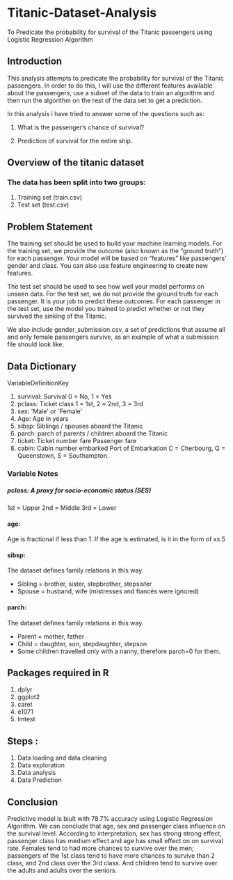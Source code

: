 # Titanic-Dataset-Analysis
To Predicate the probability for survival of the Titanic passengers using Logistic Regression Algorithm

 ## Introduction
This analysis attempts to predicate the probability for survival of the Titanic passengers. In order to do this, I will use the different features available about the passengers, use a subset of the data to train an algorithm and then run the algorithm on the rest of the data set to get a prediction.

In this analysis i have tried to answer some of the questions such as:

1) What is the passenger’s chance of survival?

2) Prediction of survival for the entire ship.
 
 ## Overview of the titanic dataset
  
 ### The data has been split into two groups:

   1) Training set (train.csv)
   2) Test set (test.csv)
   ## Problem Statement
  The training set should be used to build your machine learning models. For the training set, we provide the outcome (also known as the “ground truth”) for each passenger. Your model will be based on “features” like passengers’ gender and class. You can also use feature engineering to create new features.

  The test set should be used to see how well your model performs on unseen data. For the test set, we do not provide the ground truth for each passenger. It is your job to predict these outcomes. For each passenger in the test set, use the model you trained to predict whether or not they survived the sinking of the Titanic.

  We also include gender_submission.csv, a set of predictions that assume all and only female passengers survive, as an example of what a submission file should look like.

 ## Data Dictionary
VariableDefinitionKey 
1) survival: Survival 0 = No, 1 = Yes
2) pclass: Ticket class 1 = 1st, 2 = 2nd, 3 = 3rd 
3) sex: 'Male' or 'Female' 
4) Age: Age in years 
5) sibsp: Siblings / spouses aboard the Titanic 
6) parch: parch of parents / children aboard the Titanic 
7) ticket: Ticket number fare Passenger fare 
8) cabin: Cabin number embarked Port of Embarkation C = Cherbourg, Q = Queenstown, S = Southampton.

### Variable Notes
##### pclass: A proxy for socio-economic status (SES)
1st = Upper
2nd = Middle
3rd = Lower

#### age: 
Age is fractional if less than 1. If the age is estimated, is it in the form of xx.5

#### sibsp:
The dataset defines family relations in this way.
- Sibling = brother, sister, stepbrother, stepsister
- Spouse = husband, wife (mistresses and fiancés were ignored)

#### parch: 
The dataset defines family relations in this way.
- Parent = mother, father
- Child = daughter, son, stepdaughter, stepson
- Some children travelled only with a nanny, therefore parch=0 for them.

## Packages required in R
1) dplyr
2) ggplot2
3) caret
4) e1071
5) lmtest

## Steps :
1) Data loading and data cleaning
2) Data exploration
3) Data analysis
4) Data Prediction

## Conclusion
Predictive model is biult with 78.7% accuracy using Logistic Regression Algorithm. 
We can conclude that age, sex and passenger class influence on the survival level. According to interpretation, sex has strong strong effect, passenger class has medium effect and age has small effect on on survival rate.
Females tend to had more chances to survive over the men; passengers of the 1st class tend to have more chances to survive than 2 class, and 2nd class over the 3rd class. And children tend to survive over the adults and adults over the seniors.
